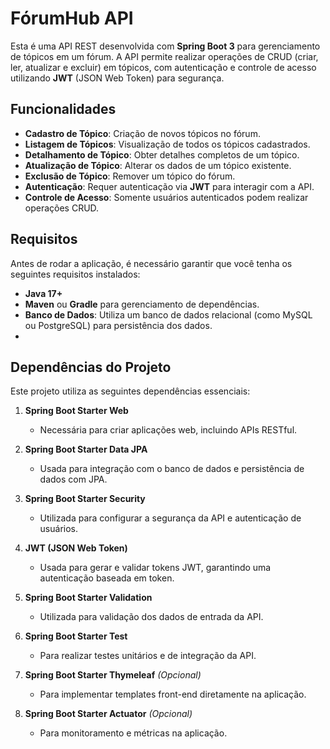 # FórumHub API

Esta é uma API REST desenvolvida com **Spring Boot 3** para gerenciamento de tópicos em um fórum. A API permite realizar operações de CRUD (criar, ler, atualizar e excluir) em tópicos, com autenticação e controle de acesso utilizando **JWT** (JSON Web Token) para segurança.

## Funcionalidades

- **Cadastro de Tópico**: Criação de novos tópicos no fórum.
- **Listagem de Tópicos**: Visualização de todos os tópicos cadastrados.
- **Detalhamento de Tópico**: Obter detalhes completos de um tópico.
- **Atualização de Tópico**: Alterar os dados de um tópico existente.
- **Exclusão de Tópico**: Remover um tópico do fórum.
- **Autenticação**: Requer autenticação via **JWT** para interagir com a API.
- **Controle de Acesso**: Somente usuários autenticados podem realizar operações CRUD.

## Requisitos

Antes de rodar a aplicação, é necessário garantir que você tenha os seguintes requisitos instalados:

- **Java 17+**
- **Maven** ou **Gradle** para gerenciamento de dependências.
- **Banco de Dados**: Utiliza um banco de dados relacional (como MySQL ou PostgreSQL) para persistência dos dados.
- 
## Dependências do Projeto

Este projeto utiliza as seguintes dependências essenciais:

1. **Spring Boot Starter Web**  
   - Necessária para criar aplicações web, incluindo APIs RESTful.

2. **Spring Boot Starter Data JPA**  
   - Usada para integração com o banco de dados e persistência de dados com JPA.

3. **Spring Boot Starter Security**  
   - Utilizada para configurar a segurança da API e autenticação de usuários.

4. **JWT (JSON Web Token)**  
   - Usada para gerar e validar tokens JWT, garantindo uma autenticação baseada em token.

5. **Spring Boot Starter Validation**  
   - Utilizada para validação dos dados de entrada da API.

6. **Spring Boot Starter Test**  
   - Para realizar testes unitários e de integração da API.

7. **Spring Boot Starter Thymeleaf** *(Opcional)*  
   - Para implementar templates front-end diretamente na aplicação.

8. **Spring Boot Starter Actuator** *(Opcional)*  
   - Para monitoramento e métricas na aplicação.


